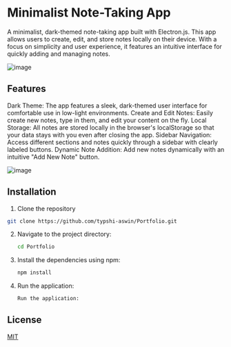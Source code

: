 # Minimalist Note-Taking App
A minimalist, dark-themed note-taking app built with Electron.js. This app allows users to create, edit, and store notes locally on their device. With a focus on simplicity and user experience, it features an intuitive interface for quickly adding and managing notes.

![image](https://github.com/user-attachments/assets/478a8b58-cad8-4cff-9386-7547388a9fe4)

## Features
Dark Theme: The app features a sleek, dark-themed user interface for comfortable use in low-light environments.
Create and Edit Notes: Easily create new notes, type in them, and edit your content on the fly.
Local Storage: All notes are stored locally in the browser's localStorage so that your data stays with you even after closing the app.
Sidebar Navigation: Access different sections and notes quickly through a sidebar with clearly labeled buttons.
Dynamic Note Addition: Add new notes dynamically with an intuitive "Add New Note" button.

![image](https://github.com/user-attachments/assets/431bb99a-3e5a-4c3e-a99b-2892d1d12fdd)

## Installation
1. Clone the repository
  ```bash
git clone https://github.com/typshi-aswin/Portfolio.git
  ```
2. Navigate to the project directory:
   ```bash
   cd Portfolio
   ```
3. Install the dependencies using npm:
   ```bash
   npm install
   ```
4. Run the application:
   ```bash
   Run the application:
   ```

## License

[MIT](https://choosealicense.com/licenses/mit/)


